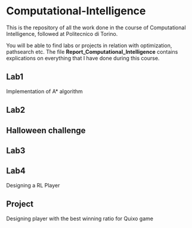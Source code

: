 # Computational-Intelligence

This is the repository of all the work done in the course of Computational Intelligence, followed at Politecnico di Torino.

You will be able to find labs or projects in relation with optimization, pathsearch etc.
The file **Report_Computational_Intelligence** contains explications on everything that I have done during this course.

## Lab1
 Implementation of A* algorithm
## Lab2

## Halloween challenge

## Lab3

## Lab4
Designing a RL Player

## Project
Designing player with the best winning ratio for Quixo game
